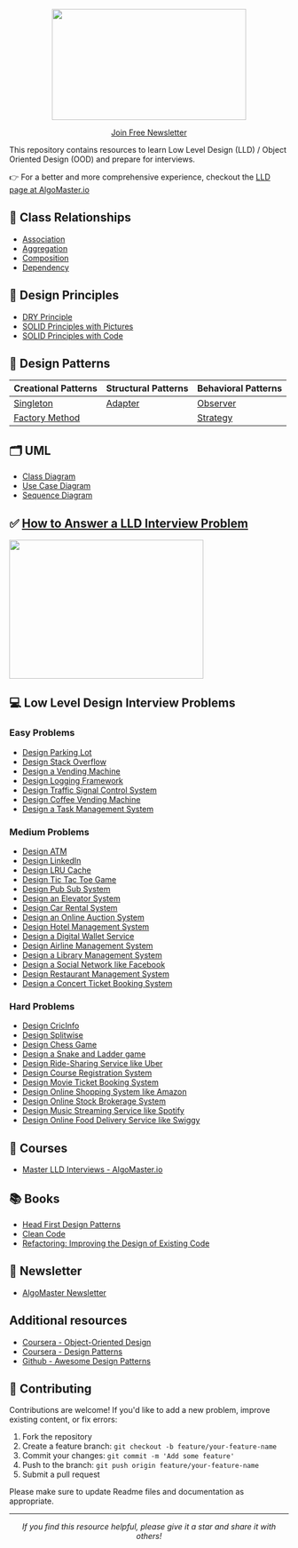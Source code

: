 <p align="center">
  <img src="images/lld-repo-logo.png" width="350" height="200">
</p>
<p align="center">
  <a href="https://blog.algomaster.io/">Join Free Newsletter</a>
</p>

This repository contains resources to learn Low Level Design (LLD) / Object Oriented Design (OOD) and prepare for interviews.

👉 For a better and more comprehensive experience, checkout the [LLD page at AlgoMaster.io](https://algomaster.io/learn/lld)

## 🔗 Class Relationships
- [Association](https://algomaster.io/learn/lld/association)
- [Aggregation](https://algomaster.io/learn/lld/aggregation)
- [Composition](https://algomaster.io/learn/lld/composition)
- [Dependency](https://algomaster.io/learn/lld/dependency)

## 🧭 Design Principles
- [DRY Principle](https://algomaster.io/learn/lld/dry)
- [SOLID Principles with Pictures](https://medium.com/backticks-tildes/the-s-o-l-i-d-principles-in-pictures-b34ce2f1e898)
- [SOLID Principles with Code](https://www.geeksforgeeks.org/system-design/solid-principle-in-programming-understand-with-real-life-examples/)

## 🧩 Design Patterns

| **Creational Patterns**                                                                                                        | **Structural Patterns**                                               | **Behavioral Patterns**                                                                                      |
| ------------------------------------------------------------------------------------------------------------------------------ | --------------------------------------------------------------------- | ------------------------------------------------------------------------------------------------------------ |
| [Singleton](https://www.geeksforgeeks.org/system-design/singleton-pattern-c-design-patterns)                                   | [Adapter](https://algomaster.io/learn/lld/adapter)                    | [Observer](https://www.geeksforgeeks.org/system-design/observer-pattern-c-design-patterns)                   |
| [Factory Method](https://www.geeksforgeeks.org/system-design/factory-method-pattern-c-design-patterns)                         |               | [Strategy](https://www.geeksforgeeks.org/system-design/strategy-method-design-pattern-c-design-patterns)     |

## 🗂️ UML
- [Class Diagram](https://blog.algomaster.io/p/uml-class-diagram-explained-with-examples)
- [Use Case Diagram](https://blog.algomaster.io/p/119449cd-b003-46da-9e4d-0eb356d216d8)
- [Sequence Diagram](https://blog.algomaster.io/p/4dd99bdc-5c35-4a80-bc53-1777cb57aa05)

## ✅ [How to Answer a LLD Interview Problem](https://blog.algomaster.io/p/how-to-answer-a-lld-interview-problem)
<img src="images/interview-template.png" width="350" height="250">

## 💻 Low Level Design Interview Problems
### Easy Problems

- [Design Parking Lot](problems/parking-lot.md)
- [Design Stack Overflow](problems/stack-overflow.md)
- [Design a Vending Machine](problems/vending-machine.md)
- [Design Logging Framework](problems/logging-framework.md)
- [Design Traffic Signal Control System](problems/traffic-signal.md)
- [Design Coffee Vending Machine](problems/coffee-vending-machine.md)
- [Design a Task Management System](problems/task-management-system.md)

### Medium Problems

- [Design ATM](problems/atm.md)
- [Design LinkedIn](problems/linkedin.md)
- [Design LRU Cache](problems/lru-cache.md)
- [Design Tic Tac Toe Game](problems/tic-tac-toe.md)
- [Design Pub Sub System](problems/pub-sub-system.md)
- [Design an Elevator System](problems/elevator-system.md)
- [Design Car Rental System](problems/car-rental-system.md)
- [Design an Online Auction System](problems/online-auction-system.md)
- [Design Hotel Management System](problems/hotel-management-system.md)
- [Design a Digital Wallet Service](problems/digital-wallet-service.md)
- [Design Airline Management System](problems/airline-management-system.md)
- [Design a Library Management System](problems/library-management-system.md)
- [Design a Social Network like Facebook](problems/social-networking-service.md)
- [Design Restaurant Management System](problems/restaurant-management-system.md)
- [Design a Concert Ticket Booking System](problems/concert-ticket-booking-system.md)

### Hard Problems

- [Design CricInfo](problems/cricinfo.md)
- [Design Splitwise](problems/splitwise.md)
- [Design Chess Game](problems/chess-game.md)
- [Design a Snake and Ladder game](problems/snake-and-ladder.md)
- [Design Ride-Sharing Service like Uber](problems/ride-sharing-service.md)
- [Design Course Registration System](problems/course-registration-system.md)
- [Design Movie Ticket Booking System](problems/movie-ticket-booking-system.md)
- [Design Online Shopping System like Amazon](problems/online-shopping-service.md)
- [Design Online Stock Brokerage System](problems/online-stock-brokerage-system.md)
- [Design Music Streaming Service like Spotify](problems/music-streaming-service.md)
- [Design Online Food Delivery Service like Swiggy](problems/food-delivery-service.md)

## 📇 Courses
- [Master LLD Interviews - AlgoMaster.io](https://algomaster.io/learn/lld/what-is-lld)

## 📚 Books
- [Head First Design Patterns](https://www.amazon.in/dp/9385889753)
- [Clean Code](https://www.amazon.in/dp/B001GSTOAM)
- [Refactoring: Improving the Design of Existing Code](https://www.amazon.in/dp/0134757599)

## 📩 Newsletter
- [AlgoMaster Newsletter](https://blog.algomaster.io/)

## Additional resources
- [Coursera - Object-Oriented Design](https://www.coursera.org/learn/object-oriented-design)
- [Coursera - Design Patterns](https://www.coursera.org/learn/design-patterns)
- [Github - Awesome Design Patterns](https://github.com/DovAmir/awesome-design-patterns)

## 🤝 Contributing
Contributions are welcome! If you'd like to add a new problem, improve existing content, or fix errors:
1. Fork the repository
2. Create a feature branch: `git checkout -b feature/your-feature-name`
3. Commit your changes: `git commit -m 'Add some feature'`
4. Push to the branch: `git push origin feature/your-feature-name`
5. Submit a pull request

Please make sure to update Readme files and documentation as appropriate.

---

<p align="center">
  <i>If you find this resource helpful, please give it a star and share it with others!</i>
</p>
